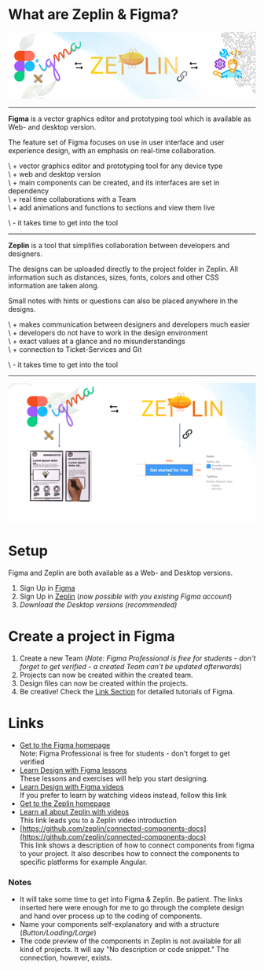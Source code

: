 # What are Zeplin & Figma?

![](files/figma&zeplin.png)

---

**Figma** is a vector graphics editor and prototyping tool which is available as Web- and desktop version.

The feature set of Figma focuses on use in user interface and user experience design, with an emphasis on real-time collaboration.

\ + vector graphics editor and prototyping tool for any device type  
\ + web and desktop version  
\ + main components can be created, and its interfaces are set in dependency  
\ + real time collaborations with a Team  
\ + add animations and functions to sections and view them live  
  
\ - it takes time to get into the tool  


---

**Zeplin** is a tool that simplifies collaboration between developers and designers.

The designs can be uploaded directly to the project folder in Zeplin. All information such as distances, sizes, fonts, colors and other CSS information are taken along.

Small notes with hints or questions can also be placed anywhere in the designs.

\ + makes communication between designers and developers much easier  
\ + developers do not have to work in the design environment  
\ + exact values at a glance and no misunderstandings  
\ + connection to Ticket-Services and Git  
  
\ - it takes time to get into the tool  

---

![](files/explanation.png)

# Setup
Figma and Zeplin are both available as a Web- and Desktop versions.
1. Sign Up in [Figma](https://www.figma.com/)
2. Sign Up in [Zeplin](https://zeplin.io/) (_now possible with you existing Figma account_)
3. _Download the Desktop versions (recommended)_

# Create a project in Figma
1. Create a new Team (_Note: Figma Professional is free for students - don't forget to get verified - a created Team can't be updated afterwards_)
2. Projects can now be created within the created team.
3. Design files can now be created within the projects.
4. Be creative! Check the [Link Section](#links) for detailed tutorials of Figma.

# Links
 - [Get to the Figma homepage](https://www.figma.com/)  
 Note: Figma Professional is free for students - don't forget to get verified
 - [Learn Design with Figma lessons](https://www.figma.com/resources/learn-design/)  
 These lessons and exercises will help you start designing.
 - [Learn Design with Figma videos](https://www.youtube.com/playlist?list=PLXDU_eVOJTx7QHLShNqIXL1Cgbxj7HlN4)  
If you prefer to learn by watching videos instead, follow this link
 - [Get to the Zeplin homepage](https://zeplin.io/)
 - [Learn all about Zeplin with videos](https://learnux.io/course/zeplin/welcome)  
This link leads you to a Zeplin video introduction
 - [https://github.com/zeplin/connected-components-docs](https://github.com/zeplin/connected-components-docs)  
This link shows a description of how to connect components from figma to your project.
It also describes how to connect the components to specific platforms for example Angular.  

### Notes

- It will take some time to get into Figma & Zeplin. 
Be patient. The links inserted here were enough for me 
to go through the complete design and hand over process up to 
the coding of components.
- Name your components self-explanatory and with a structure (_Button/Loading/Large_)
- The code preview of the components in Zeplin is not available 
for all kind of projects. It will say "No description or code snippet." The connection, however, exists.
